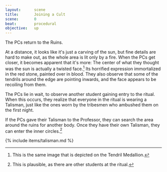```yaml
---
layout:      scene
title:       Joining a Cult
scene:       0
beat:        procedural
objective:   up
---
```


The PCs return to the Ruins.

At a distance, it looks like it's just a carving of the sun,
but fine details are hard to make out, as the whole area is lit only by a fire.
When the PCs get closer, it becomes apparent that it's more:
The center of what they thought was the sun is actually a twisted face.[^1]
Its horrified expression immortalized in the red stone, painted over in blood.
They also observe that some of the tendrils around the edge are pointing inwards,
and the face appears to be recoiling from them.

The PCs lie in wait, to observe another student gaining entry to the ritual.
When this occurs, they realize that everyone in the ritual is wearing a Talisman,
just like the ones worn by the tribesmen who ambushed them on the first night.

If the PCs gave their Talisman to the Professor,
they can search the area around the ruins for another body.
Once they have their own Talisman, they can enter the inner circles.[^2]


{% include items/talisman.md %}


[^1]: This is the same image that is depicted on the Tendril Medallion.
[^2]: This is plausible, as there are other students at the ritual.





